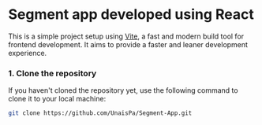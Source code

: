 # Segment app developed using React

This is a simple project setup using [Vite](https://vitejs.dev/), a fast and modern build tool for frontend development. It aims to provide a faster and leaner development experience.


### 1. Clone the repository

If you haven't cloned the repository yet, use the following command to clone it to your local machine:

```bash
git clone https://github.com/UnaisPa/Segment-App.git


